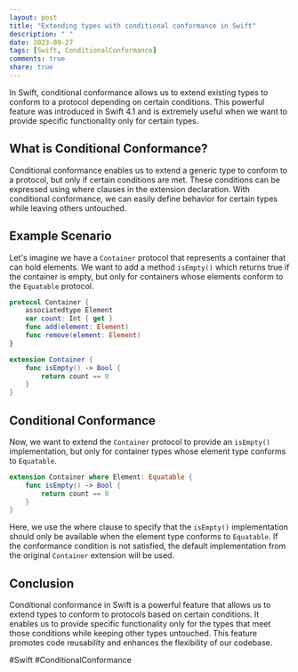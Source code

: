 ```yaml
---
layout: post
title: "Extending types with conditional conformance in Swift"
description: " "
date: 2023-09-27
tags: [Swift, ConditionalConformance]
comments: true
share: true
---
```


In Swift, conditional conformance allows us to extend existing types to conform to a protocol depending on certain conditions. This powerful feature was introduced in Swift 4.1 and is extremely useful when we want to provide specific functionality only for certain types.

## What is Conditional Conformance?

Conditional conformance enables us to extend a generic type to conform to a protocol, but only if certain conditions are met. These conditions can be expressed using where clauses in the extension declaration. With conditional conformance, we can easily define behavior for certain types while leaving others untouched.

## Example Scenario

Let's imagine we have a `Container` protocol that represents a container that can hold elements. We want to add a method `isEmpty()` which returns true if the container is empty, but only for containers whose elements conform to the `Equatable` protocol.

```swift
protocol Container {
    associatedtype Element
    var count: Int { get }
    func add(element: Element)
    func remove(element: Element)
}

extension Container {
    func isEmpty() -> Bool {
        return count == 0
    }
}

```

## Conditional Conformance

Now, we want to extend the `Container` protocol to provide an `isEmpty()` implementation, but only for container types whose element type conforms to `Equatable`.

```swift
extension Container where Element: Equatable {
    func isEmpty() -> Bool {
        return count == 0
    }
}
```

Here, we use the where clause to specify that the `isEmpty()` implementation should only be available when the element type conforms to `Equatable`. If the conformance condition is not satisfied, the default implementation from the original `Container` extension will be used.

## Conclusion

Conditional conformance in Swift is a powerful feature that allows us to extend types to conform to protocols based on certain conditions. It enables us to provide specific functionality only for the types that meet those conditions while keeping other types untouched. This feature promotes code reusability and enhances the flexibility of our codebase.

#Swift #ConditionalConformance